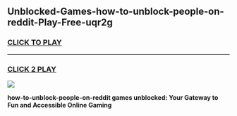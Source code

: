 
## Unblocked-Games-how-to-unblock-people-on-reddit-Play-Free-uqr2g
<h3>
<a href="https://premium76.site?title=how-to-unblock-people-on-reddit&ref=20M">CLICK TO PLAY</a></h3>
<hr>

<h3>
<a href="https://premium76.site?title=how-to-unblock-people-on-reddit&ref=20M">CLICK 2 PLAY</a>
  
</h3>

<a href="https://premium76.site?title=how-to-unblock-people-on-reddit&ref=19M"><img src="https://clearcache.store/games.png"></a>


**how-to-unblock-people-on-reddit games unblocked: Your Gateway to Fun and Accessible Online Gaming**
